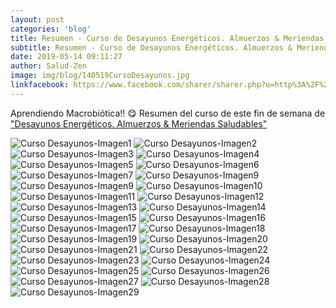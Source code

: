 ```yaml
---
layout: post
categories: 'blog'
title: Resumen - Curso de Desayunos Energéticos. Almuerzos & Meriendas Saludables
subtitle: Resumen - Curso de Desayunos Energéticos. Almuerzos & Meriendas Saludables
date: 2019-05-14 09:11:27
author: Salud-Zen
image: img/blog/140519CursoDesayunos.jpg
linkfacebook: https://www.facebook.com/sharer/sharer.php?u=http%3A%2F%2Fsalud-zen.com%2Fblog%2F2019%2F05%2F14%2Fcursos-resumen-desayunos.html&amp;src=sdkpreparse
---
```


Aprendiendo Macrobiótica!! 😋
Resumen del curso de este fin de semana de ["Desayunos Energéticos. Almuerzos & Meriendas Saludables"][curso]

![Curso Desayunos-Imagen1][img1]
![Curso Desayunos-Imagen2][img2]
![Curso Desayunos-Imagen3][img3]
![Curso Desayunos-Imagen4][img4]
![Curso Desayunos-Imagen5][img5]
![Curso Desayunos-Imagen6][img6]
![Curso Desayunos-Imagen7][img7]
![Curso Desayunos-Imagen9][img8]
![Curso Desayunos-Imagen9][img9]
![Curso Desayunos-Imagen10][img10]
![Curso Desayunos-Imagen11][img11]
![Curso Desayunos-Imagen12][img12]
![Curso Desayunos-Imagen13][img13]
![Curso Desayunos-Imagen14][img14]
![Curso Desayunos-Imagen15][img15]
![Curso Desayunos-Imagen16][img16]
![Curso Desayunos-Imagen17][img17]
![Curso Desayunos-Imagen18][img18]
![Curso Desayunos-Imagen19][img19]
![Curso Desayunos-Imagen20][img20]
![Curso Desayunos-Imagen21][img21]
![Curso Desayunos-Imagen22][img22]
![Curso Desayunos-Imagen23][img23]
![Curso Desayunos-Imagen24][img24]
![Curso Desayunos-Imagen25][img25]
![Curso Desayunos-Imagen26][img26]
![Curso Desayunos-Imagen27][img27]
![Curso Desayunos-Imagen28][img28]
![Curso Desayunos-Imagen29][img29]

[curso]:{{site.url}}{{site.baseurl}}/evento/2019/05/11/curso-desayunos-almuerzos-meriendas.html
[img1]:{{site.url}}{{site.baseurl}}/img/blog/140519CursoDesayunos_1.jpg

[img2]:{{site.url}}{{site.baseurl}}/img/blog/140519CursoDesayunos_2.jpg

[img3]:{{site.url}}{{site.baseurl}}/img/blog/140519CursoDesayunos_3.jpg
[img4]:{{site.url}}{{site.baseurl}}/img/blog/140519CursoDesayunos_4.jpg
[img5]:{{site.url}}{{site.baseurl}}/img/blog/140519CursoDesayunos_5.jpg  
[img6]:{{site.url}}{{site.baseurl}}/img/blog/140519CursoDesayunos_6.jpg
[img7]:{{site.url}}{{site.baseurl}}/img/blog/140519CursoDesayunos_7.jpg
[img8]:{{site.url}}{{site.baseurl}}/img/blog/140519CursoDesayunos_8.jpg
[img9]:{{site.url}}{{site.baseurl}}/img/blog/140519CursoDesayunos_9.jpg
[img10]:{{site.url}}{{site.baseurl}}/img/blog/140519CursoDesayunos_10.jpg
[img11]:{{site.url}}{{site.baseurl}}/img/blog/140519CursoDesayunos_11.jpg
[img12]:{{site.url}}{{site.baseurl}}/img/blog/140519CursoDesayunos_12.jpg
[img13]:{{site.url}}{{site.baseurl}}/img/blog/140519CursoDesayunos_13.jpg
[img14]:{{site.url}}{{site.baseurl}}/img/blog/140519CursoDesayunos_14.jpg
[img15]:{{site.url}}{{site.baseurl}}/img/blog/140519CursoDesayunos_15.jpg
[img16]:{{site.url}}{{site.baseurl}}/img/blog/140519CursoDesayunos_16.jpg
[img17]:{{site.url}}{{site.baseurl}}/img/blog/140519CursoDesayunos_17.jpg
[img18]:{{site.url}}{{site.baseurl}}/img/blog/140519CursoDesayunos_18.jpg
[img19]:{{site.url}}{{site.baseurl}}/img/blog/140519CursoDesayunos_19.jpg
[img20]:{{site.url}}{{site.baseurl}}/img/blog/140519CursoDesayunos_20.jpg
[img21]:{{site.url}}{{site.baseurl}}/img/blog/140519CursoDesayunos_21.jpg
[img22]:{{site.url}}{{site.baseurl}}/img/blog/140519CursoDesayunos_22.jpg
[img23]:{{site.url}}{{site.baseurl}}/img/blog/140519CursoDesayunos_23.jpg
[img24]:{{site.url}}{{site.baseurl}}/img/blog/140519CursoDesayunos_24.jpg
[img25]:{{site.url}}{{site.baseurl}}/img/blog/140519CursoDesayunos_25.jpg
[img26]:{{site.url}}{{site.baseurl}}/img/blog/140519CursoDesayunos_26.jpg
[img27]:{{site.url}}{{site.baseurl}}/img/blog/140519CursoDesayunos_27.jpg
[img28]:{{site.url}}{{site.baseurl}}/img/blog/140519CursoDesayunos_28.jpg
[img29]:{{site.url}}{{site.baseurl}}/img/blog/140519CursoDesayunos_29.jpg
